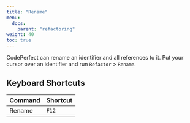 ```yaml
---
title: "Rename"
menu:
  docs:
    parent: "refactoring"
weight: 40
toc: true
---
```


CodePerfect can rename an identifier and all references to it. Put your cursor
over an identifier and run `Refactor` &gt; `Rename`.

## Keyboard Shortcuts

| Command | Shortcut |
| ------- | -------- |
| Rename  | `F12`    |
